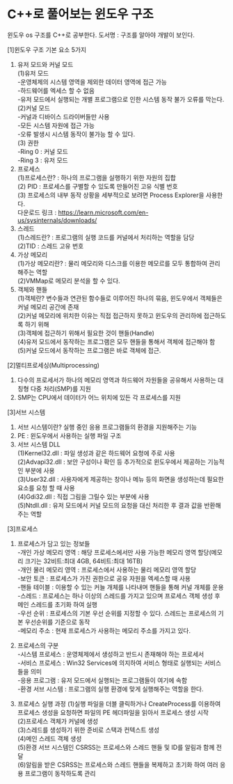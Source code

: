 # C++로 풀어보는 윈도우 구조

윈도우 os 구조를 C++로 공부한다.
도서명 : 구조를 알아야 개발이 보인다.

[1]윈도우 구조 기본 요소 5가지

1. 유저 모드와 커널 모드  
	(1)유저 모드  
	-운영체제의 시스템 영역을 제외한 데이터 영역에 접근 가능  
	-하드웨어를 엑세스 할 수 없음  
	-유저 모드에서 실행되는 개별 프로그램으로 인한 시스템 동작 불가 오류를 막는다.  
	(2)커널 모드  
	-커널과 디바이스 드라이버들만 사용  
	-모든 시스템 자원에 접근 가능  
	-오류 발생시 시스템 동작이 불가능 할 수 있다.  
	(3) 권한  
	-Ring 0 : 커널 모드  
	-Ring 3 : 유저 모드  
2. 프로세스  
	(1)프로세스란? : 하나의 프로그램을 실행하기 위한 자원의 집합  
	(2) PID : 프로세스를 구별할 수 있도록 만들어진 고유 식별 번호  
	(3) 프로세스의 내부 동작 상황을 세부적으로 보려면 Process Explorer을 사용한다.  
		다운로드 링크 : https://learn.microsoft.com/en-us/sysinternals/downloads/  
3. 스레드  
	(1)스레드란? : 프로그램의 실행 코드를 커널에서 처리하는 역할을 담당  
	(2)TID : 스레드 고유 번호  
4. 가상 메모리  
	(1)가상 메모리란? : 물리 메모리와 디스크를 이용한 메모르를 모두 통합하여 관리 해주는 역할  
	(2)VMMap로 메모리 분석을 할 수 있다.  
5. 객체와 핸들  
	(1)객체란? 변수들과 연관된 함수들로 이루어진 하나의 묶음, 윈도우에서 객체들은 커널 메모리 공간에 존재  
	(2)커널 메모리에 위치한 이유는 직접 접근하지 못하고 윈도우의 관리하에 접근하도록 하기 위해  
	(3)객체에 접근하기 위해서 필요한 것이 핸들(Handle)  
	(4)유저 모드에서 동작하는 프로그램은 모두 핸들을 통해서 객체에 접근해야 함  
	(5)커널 모드에서 동작하는 프로그램은 바로 객체에 접근.  

[2]멀티프로세싱(Multiprocessing)  
1. 다수의 프로세서가 하나의 메모리 영역과 하드웨어 자원들을 공유해서 사용하는 대칭형 다중 처리(SMP)를 지원  
2. SMP는 CPU에서 데이터가 어느 위치에 있든 각 프로세스를 지원  

[3]서브 시스템  
1. 서브 시스템이란? 실행 중인 응용 프로그램들의 환경을 지원해주는 기능  
2. PE : 윈도우에서 사용하는 실행 파일 구조  
3. 서브 시스템 DLL  
	(1)Kernel32.dll : 파일 생성과 같은 하드웨어 요청에 주로 사용  
	(2)Advapi32.dll : 보안 구성이나 확인 등 추가적으로  윈도우에서 제공하는 기능적인 부분에 사용  
	(3)User32.dll : 사용자에게 제공하는 창이나 메뉴 등의 화면을 생성하는데 필요한 요소를 요청 할 때 사용  
	(4)Gdi32.dll : 직접 그림을 그릴수 있는 부분에 사용  
	(5)Ntdll.dll : 유저 모드에서 커널 모드의 요청을 대신 처리한 후 결과 값을 반환해주는 역할  
	
[3]프로세스  
1. 프로세스가 담고 있는 정보들  
-개인 가상 메모리 영역 : 해당 프로세스에서만 사용 가능한 메모리 영역 할당(메모리 크기는 32비트:최대 4GB, 64비트:최대 16TB)  
-개인 물리 메모리 영역 : 프로세스에서 사용하는 물리 메모리 영역 할당  
-보안 토큰 : 프로세스가 가진 권한으로 공유 자원을 엑세스할 때 사용  
-핸들 테이블 : 이용할 수 있는 커늘 개체를 나타내며 핸들을 통해 커널 개체를 운용  
-스레드 : 프로세스는 하나 이상의 스레드를 가지고 있으며 프로세스 객체 생성 후 메인 스레드를 초기화 하여 실행  
-우선 순위 : 프로세스의 기본 우선 순위를 지정할 수 있다. 스레드는 프로세스의 기본 우선순위를 기준으로 동작  
-메모리 주소 : 현재 프로세스가 사용하는 메모리 주소를 가지고 있다.  
  
2. 프로세스의 구분  
-시스템 프로세스 : 운영체제에서 생성하고 반드시 존재해야 하는 프로세서  
-서비스 프로세스 : Win32 Services에 의지하여 서비스 형태로 실행되는 서비스들을 의미  
-응용 프로그램 : 유저 모드에서 실행되는 프로그램들이 여기에 속함  
-환경 서브 시스템 : 프로그램의 실행 환경에 맞게 실행해주는 역할을 한다.  

3. 프로세스 실행 과정
	(1)실행 파일을 더블 클릭하거나 CreateProcess를 이용하여 프로세스 생성을 요청하면 파일의 PE 헤더파일을 읽아서 프로세스 생성 시작  
	(2)프로세스 객체가 커널에 생성  
	(3)스레드를 생성하기 위한 준비로 스택과 컨텍스트 생성  
	(4)메인 스레드 객체 생성  
	(5)환경 서브 시스템인 CSRSS는 프로세스와 스레드 핸들 및 ID를 알림과 함께 전달  
	(6)알림을 받은 CSRSS는 프로세스와 스레드 핸들을 복제하고 초기화 하여 여러 응용 프로그램이 동작하도록 관리  
	
